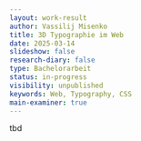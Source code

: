 ```yaml
---
layout: work-result
author: Vassilij Misenko
title: 3D Typographie im Web
date: 2025-03-14
slideshow: false
research-diary: false
type: Bachelorarbeit
status: in-progress
visibility: unpublished
keywords: Web, Typography, CSS
main-examiner: true
---
```

tbd
